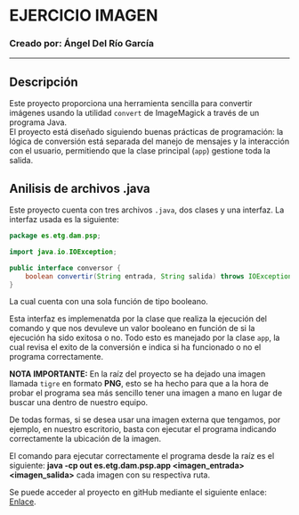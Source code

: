 # EJERCICIO IMAGEN 
### Creado por: Ángel Del Río García  

---

## Descripción  

Este proyecto proporciona una herramienta sencilla para convertir imágenes usando la utilidad `convert` de ImageMagick a través de un programa Java.  
El proyecto está diseñado siguiendo buenas prácticas de programación: la lógica de conversión está separada del manejo de mensajes y la interacción con el usuario, permitiendo que la clase principal (`app`) gestione toda la salida.

## Anilisis de archivos .java

Este proyecto cuenta con tres archivos `.java`, dos clases y una interfaz.
La interfaz usada es la siguiente:
```java
package es.etg.dam.psp;

import java.io.IOException;

public interface conversor {
    boolean convertir(String entrada, String salida) throws IOException, InterruptedException;
}
```
La cual cuenta con una sola función de tipo booleano.

Esta interfaz es implemenatda por la clase que realiza la ejecución del comando y que nos devuleve un valor booleano en función de si la ejecución ha sido exitosa o no.
Todo esto es manejado por la clase `app`, la cual revisa el exito de la conversión e indica si ha funcionado o no el programa correctamente.

**NOTA IMPORTANTE:** En la raíz del proyecto se ha dejado una imagen llamada `tigre` en formato **PNG**, esto se ha hecho para que a la hora de probar el programa sea más sencillo tener una imagen a mano en lugar de buscar una dentro de nuestro equipo.

De todas formas, si se desea usar una imagen externa que tengamos, por ejemplo, en nuestro escritorio, basta con ejecutar el programa indicando correctamente la ubicación de la imagen.

El comando para ejecutar correctamente el programa desde la raíz es el siguiente: **java -cp out es.etg.dam.psp.app <imagen_entrada> <imagen_salida>** cada imagen con su respectiva ruta.

Se puede acceder al proyecto en gitHub mediante el siguiente enlace:
[Enlace](https://github.com/AngelDRio/ejercicioImagen).
